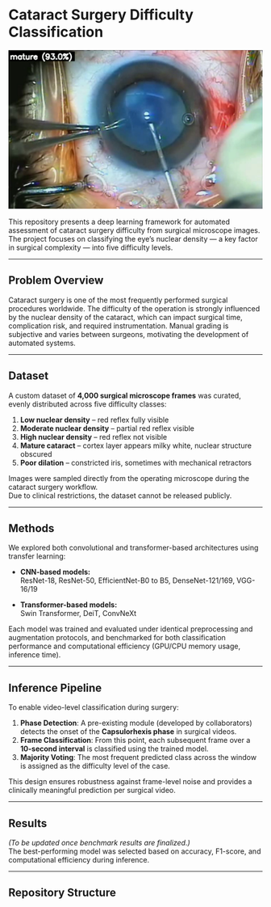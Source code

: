 # Cataract Surgery Difficulty Classification

<p align="center">
  <img src="results/Inference_Sample.png" alt="Grad-CAM visualization" width="600"/>
</p>

This repository presents a deep learning framework for automated assessment of cataract surgery difficulty from surgical microscope images. The project focuses on classifying the eye’s nuclear density — a key factor in surgical complexity — into five difficulty levels.  

---

## Problem Overview
Cataract surgery is one of the most frequently performed surgical procedures worldwide. The difficulty of the operation is strongly influenced by the nuclear density of the cataract, which can impact surgical time, complication risk, and required instrumentation. Manual grading is subjective and varies between surgeons, motivating the development of automated systems.

---

## Dataset
A custom dataset of **4,000 surgical microscope frames** was curated, evenly distributed across five difficulty classes:

1. **Low nuclear density** – red reflex fully visible  
2. **Moderate nuclear density** – partial red reflex visible  
3. **High nuclear density** – red reflex not visible  
4. **Mature cataract** – cortex layer appears milky white, nuclear structure obscured  
5. **Poor dilation** – constricted iris, sometimes with mechanical retractors  

Images were sampled directly from the operating microscope during the cataract surgery workflow.  
Due to clinical restrictions, the dataset cannot be released publicly.  

---

## Methods
We explored both convolutional and transformer-based architectures using transfer learning:

- **CNN-based models:**  
  ResNet-18, ResNet-50, EfficientNet-B0 to B5, DenseNet-121/169, VGG-16/19  

- **Transformer-based models:**  
  Swin Transformer, DeiT, ConvNeXt  

Each model was trained and evaluated under identical preprocessing and augmentation protocols, and benchmarked for both classification performance and computational efficiency (GPU/CPU memory usage, inference time).  

---

## Inference Pipeline
To enable video-level classification during surgery:

1. **Phase Detection**: A pre-existing module (developed by collaborators) detects the onset of the **Capsulorhexis phase** in surgical videos.  
2. **Frame Classification**: From this point, each subsequent frame over a **10-second interval** is classified using the trained model.  
3. **Majority Voting**: The most frequent predicted class across the window is assigned as the difficulty level of the case.  

This design ensures robustness against frame-level noise and provides a clinically meaningful prediction per surgical video.  

---

## Results
*(To be updated once benchmark results are finalized.)*  
The best-performing model was selected based on accuracy, F1-score, and computational efficiency during inference.  

---

## Repository Structure
